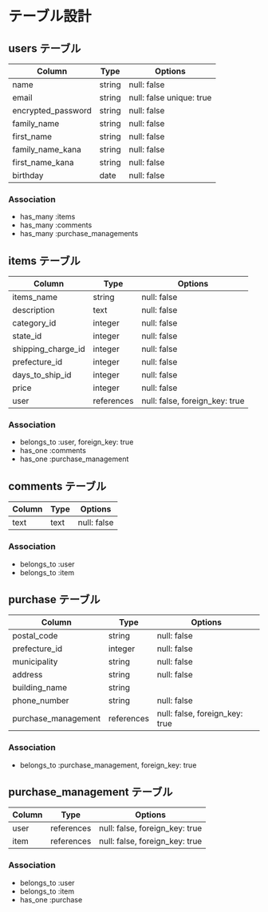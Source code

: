# テーブル設計

## users テーブル

| Column             | Type   | Options     |
| ------------------ | ------ | ----------- |
| name               | string | null: false |
| email              | string | null: false  unique: true|
| encrypted_password | string | null: false |
| family_name        | string | null: false |
| first_name         | string | null: false |
| family_name_kana   | string | null: false |
| first_name_kana    | string | null: false |
| birthday           | date   | null: false |

### Association
- has_many :items
- has_many :comments
- has_many :purchase_managements

## items テーブル

| Column             | Type       | Options     |
| ------------------ | ---------- | ----------- |
| items_name         | string     | null: false |
| description        | text       | null: false |
| category_id        | integer    | null: false |
| state_id           | integer    | null: false |
| shipping_charge_id | integer    | null: false |
| prefecture_id      | integer    | null: false |
| days_to_ship_id    | integer    | null: false |
| price              | integer    | null: false |
| user               | references | null: false, foreign_key: true|

### Association
- belongs_to :user, foreign_key: true
- has_one :comments
- has_one :purchase_management 

## comments テーブル

| Column | Type   | Options     |
| ------ | ------ | ----------- |
| text   |text    | null: false |

### Association
- belongs_to :user
- belongs_to :item

## purchase テーブル

| Column              | Type       | Options     |
| ------------------- | ---------- | ----------- |
| postal_code         | string     | null: false |
| prefecture_id       | integer    | null: false |
| municipality        | string     | null: false |
| address             | string     | null: false |
| building_name       | string     |             |
| phone_number        | string     | null: false |
| purchase_management | references | null: false, foreign_key: true|

### Association

- belongs_to :purchase_management, foreign_key: true

## purchase_management テーブル
| Column | Type       | Options                        |
| ------ | ---------- | ------------------------------ |
| user   | references | null: false, foreign_key: true |
| item   | references | null: false, foreign_key: true |

### Association
- belongs_to :user
- belongs_to :item
- has_one :purchase


